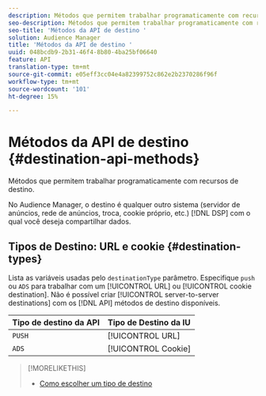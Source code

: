 ```yaml
---
description: Métodos que permitem trabalhar programaticamente com recursos de destino.
seo-description: Métodos que permitem trabalhar programaticamente com recursos de destino.
seo-title: 'Métodos da API de destino '
solution: Audience Manager
title: 'Métodos da API de destino '
uuid: 048bcdb9-2b31-46f4-8b80-4ba25bf06640
feature: API
translation-type: tm+mt
source-git-commit: e05eff3cc04e4a82399752c862e2b2370286f96f
workflow-type: tm+mt
source-wordcount: '101'
ht-degree: 15%

---
```



# Métodos da API de destino {#destination-api-methods}

Métodos que permitem trabalhar programaticamente com recursos de destino.

<!-- c_destinations_api.xml -->

No Audience Manager, o destino é qualquer outro sistema (servidor de anúncios, rede de anúncios, troca, cookie próprio, etc.) [!DNL DSP] com o qual você deseja compartilhar dados.

## Tipos de Destino: URL e cookie {#destination-types}

Lista as variáveis usadas pelo `destinationType` parâmetro. Especifique `push` ou `ADS` para trabalhar com um [!UICONTROL URL] ou [!UICONTROL cookie destination]. Não é possível criar [!UICONTROL server-to-server destinations] com os [!DNL API] métodos de destino disponíveis.

<!-- r_destination_types.xml -->

| Tipo de destino da API | Tipo de Destino da IU |
|---|---|
| `PUSH` | [!UICONTROL URL] |
| `ADS` | [!UICONTROL Cookie] |

>[!MORELIKETHIS]
>
>* [Como escolher um tipo de destino](../../../features/destinations/destinations.md)


